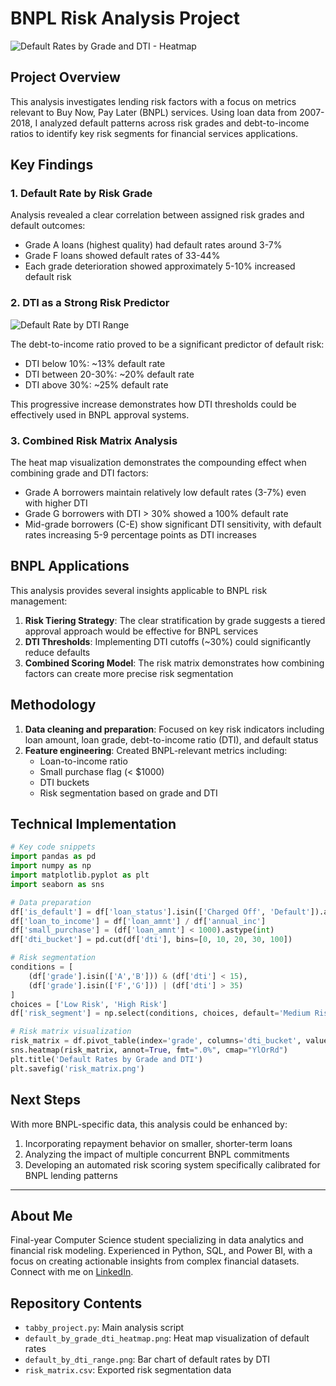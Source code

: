 # BNPL Risk Analysis Project

![Default Rates by Grade and DTI - Heatmap](default_by_grade_dti_heatmap.png)

## Project Overview
This analysis investigates lending risk factors with a focus on metrics relevant to Buy Now, Pay Later (BNPL) services. Using loan data from 2007-2018, I analyzed default patterns across risk grades and debt-to-income ratios to identify key risk segments for financial services applications.

## Key Findings

### 1. Default Rate by Risk Grade
Analysis revealed a clear correlation between assigned risk grades and default outcomes:
- Grade A loans (highest quality) had default rates around 3-7%
- Grade F loans showed default rates of 33-44%
- Each grade deterioration showed approximately 5-10% increased default risk

### 2. DTI as a Strong Risk Predictor
![Default Rate by DTI Range](default_by_dti_range.png)

The debt-to-income ratio proved to be a significant predictor of default risk:
- DTI below 10%: ~13% default rate
- DTI between 20-30%: ~20% default rate
- DTI above 30%: ~25% default rate

This progressive increase demonstrates how DTI thresholds could be effectively used in BNPL approval systems.

### 3. Combined Risk Matrix Analysis
The heat map visualization demonstrates the compounding effect when combining grade and DTI factors:
- Grade A borrowers maintain relatively low default rates (3-7%) even with higher DTI
- Grade G borrowers with DTI > 30% showed a 100% default rate
- Mid-grade borrowers (C-E) show significant DTI sensitivity, with default rates increasing 5-9 percentage points as DTI increases

## BNPL Applications
This analysis provides several insights applicable to BNPL risk management:

1. **Risk Tiering Strategy**: The clear stratification by grade suggests a tiered approval approach would be effective for BNPL services
2. **DTI Thresholds**: Implementing DTI cutoffs (~30%) could significantly reduce defaults
3. **Combined Scoring Model**: The risk matrix demonstrates how combining factors can create more precise risk segmentation

## Methodology
1. **Data cleaning and preparation**: Focused on key risk indicators including loan amount, loan grade, debt-to-income ratio (DTI), and default status
2. **Feature engineering**: Created BNPL-relevant metrics including:
   - Loan-to-income ratio
   - Small purchase flag (< $1000)
   - DTI buckets
   - Risk segmentation based on grade and DTI

## Technical Implementation
```python
# Key code snippets
import pandas as pd
import numpy as np
import matplotlib.pyplot as plt
import seaborn as sns

# Data preparation
df['is_default'] = df['loan_status'].isin(['Charged Off', 'Default']).astype(int)
df['loan_to_income'] = df['loan_amnt'] / df['annual_inc']
df['small_purchase'] = (df['loan_amnt'] < 1000).astype(int)
df['dti_bucket'] = pd.cut(df['dti'], bins=[0, 10, 20, 30, 100])

# Risk segmentation
conditions = [
    (df['grade'].isin(['A','B'])) & (df['dti'] < 15),
    (df['grade'].isin(['F','G'])) | (df['dti'] > 35)
]
choices = ['Low Risk', 'High Risk']
df['risk_segment'] = np.select(conditions, choices, default='Medium Risk')

# Risk matrix visualization
risk_matrix = df.pivot_table(index='grade', columns='dti_bucket', values='is_default', aggfunc='mean')
sns.heatmap(risk_matrix, annot=True, fmt=".0%", cmap="YlOrRd")
plt.title('Default Rates by Grade and DTI')
plt.savefig('risk_matrix.png')
```

## Next Steps
With more BNPL-specific data, this analysis could be enhanced by:
1. Incorporating repayment behavior on smaller, shorter-term loans
2. Analyzing the impact of multiple concurrent BNPL commitments
3. Developing an automated risk scoring system specifically calibrated for BNPL lending patterns

---

## About Me
Final-year Computer Science student specializing in data analytics and financial risk modeling. Experienced in Python, SQL, and Power BI, with a focus on creating actionable insights from complex financial datasets. Connect with me on [LinkedIn](https://www.linkedin.com/in/your-profile).

## Repository Contents
- `tabby_project.py`: Main analysis script
- `default_by_grade_dti_heatmap.png`: Heat map visualization of default rates
- `default_by_dti_range.png`: Bar chart of default rates by DTI
- `risk_matrix.csv`: Exported risk segmentation data
